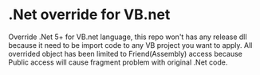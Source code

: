 # .Net override for VB.net
Override .Net 5+ for VB.net language, this repo won't has any release dll because it need to be import code to any VB project you want to apply.
All overrided object has been limited to Friend(Assembly) access because Public access will cause fragment problem with original .Net code.
